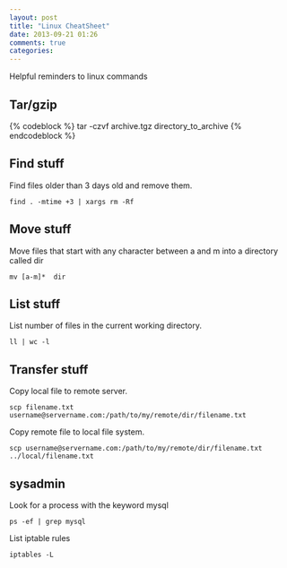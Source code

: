 ```yaml
---
layout: post
title: "Linux CheatSheet"
date: 2013-09-21 01:26
comments: true
categories: 
---
```


Helpful reminders to linux commands


## Tar/gzip 

{% codeblock %}
tar -czvf archive.tgz directory_to_archive 
{% endcodeblock %}

## Find stuff 

Find files older than 3 days old and remove them.

```
find . -mtime +3 | xargs rm -Rf
```

<!-- more -->

## Move stuff

Move files that start with any character between a and m into a directory called dir

```
mv [a-m]*  dir
```


## List stuff 

List number of files in the current working directory.

```
ll | wc -l
```

## Transfer stuff 

Copy local file to remote server. 

```
scp filename.txt username@servername.com:/path/to/my/remote/dir/filename.txt 
```

Copy remote file to local file system.
```
scp username@servername.com:/path/to/my/remote/dir/filename.txt ../local/filename.txt 
```


## sysadmin 

Look for a process with the keyword mysql

```
ps -ef | grep mysql  
```

List iptable rules

```
iptables -L 
```

